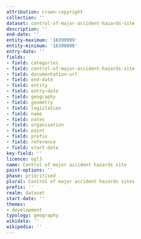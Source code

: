 ```yaml
---
attribution: crown-copyright
collection: ''
dataset: control-of-major-accident-hazards-site
description: ''
end-date: ''
entity-maximum: '16399999'
entity-minimum: '16300000'
entry-date: ''
fields:
- field: categories
- field: control-of-major-accident-hazards-site
- field: documentation-url
- field: end-date
- field: entity
- field: entry-date
- field: geography
- field: geometry
- field: legislation
- field: name
- field: notes
- field: organisation
- field: point
- field: prefix
- field: reference
- field: start-date
key-field: ''
licence: ogl3
name: Control of major accident hazards site
paint-options: ''
phase: prioritised
plural: Control of major accident hazards sites
prefix: ''
realm: dataset
start-date: ''
themes:
- development
typology: geography
wikidata: ''
wikipedia: ''
---
```

